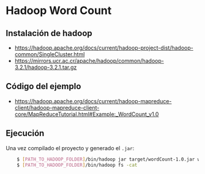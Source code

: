 # Hadoop Word Count

## Instalación de hadoop 

- https://hadoop.apache.org/docs/current/hadoop-project-dist/hadoop-common/SingleCluster.html
- https://mirrors.ucr.ac.cr/apache/hadoop/common/hadoop-3.2.1/hadoop-3.2.1.tar.gz

## Código del ejemplo

- https://hadoop.apache.org/docs/current/hadoop-mapreduce-client/hadoop-mapreduce-client-core/MapReduceTutorial.html#Example:_WordCount_v1.0

## Ejecución

Una vez compilado el proyecto y generado el `.jar`:

```bash
	$ [PATH_TO_HADOOP_FOLDER]/bin/hadoop jar target/wordCount-1.0.jar wordCount.WordCount input output
	$ [PATH_TO_HADOOP_FOLDER]/bin/hadoop fs -cat
```